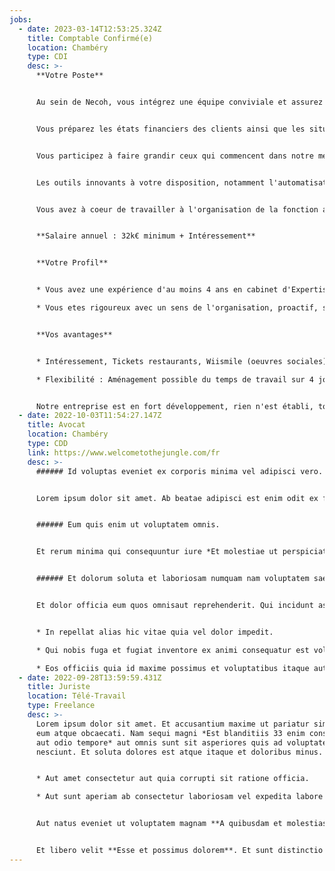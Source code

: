 ```yaml
---
jobs:
  - date: 2023-03-14T12:53:25.324Z
    title: Comptable Confirmé(e)
    location: Chambéry
    type: CDI
    desc: >-
      **Votre Poste**


      Au sein de Necoh, vous intégrez une équipe conviviale et assurez en grande autonomie le suivi d'un portefeuille de clients.


      Vous préparez les états financiers des clients ainsi que les situations comptables et tableaux de bord en collaboration directe avec nos managers.


      Vous participez à faire grandir ceux qui commencent dans notre métiers en vue de renforcer la solidarité d'équipe qui nous est chère. Nos managers vous accompagnent dans votre propre evolution.


      Les outils innovants à votre disposition, notamment l'automatisation de la saisie avec INGENIO vous permettent d'etre réactifs et disponibles.


      Vous avez à coeur de travailler à l'organisation de la fonction administrative et financière de nos clients quelque soit la taille avec nos outils ACD Compta Expert et RCA MEG.


      **Salaire annuel : 32k€ minimum + Intéressement**


      **Votre Profil**


      * Vous avez une expérience d'au moins 4 ans en cabinet d'Expertise-comptable. 

      * Vous etes rigoureux avec un sens de l'organisation, proactif, sympathique avec un bon sens du relationnel et digital centré.


      **Vos avantages**


      * Intéressement, Tickets restaurants, Wiismile (oeuvres sociales), chèques cadeaux et journée détente.

      * Flexibilité : Aménagement possible du temps de travail sur 4 jours et demi


      Notre entreprise est en fort développement, rien n'est établi, tout reste à faire ...                   **Vous aimez les challenges, faites partie de l'aventure et rejoignez nous !**
  - date: 2022-10-03T11:54:27.147Z
    title: Avocat
    location: Chambéry
    type: CDD
    link: https://www.welcometothejungle.com/fr
    desc: >-
      ###### Id voluptas eveniet ex corporis minima vel adipisci vero.


      Lorem ipsum dolor sit amet. Ab beatae adipisci est enim odit ex facilis veritatis eos voluptate libero qui esse dolorem et repudiandae quae? In laudantium doloribus ad porro officiis *33 officiis sit voluptates rerum et aliquid iusto*. Aut dolores magnam **Est omnis et sequi consequatur sed magni dolores quo voluptatem necessitatibus** et blanditiis magni eos omnis quos. Qui Quis autem aut laboriosam quod ex voluptas alias.


      ###### Eum quis enim ut voluptatem omnis.


      Et rerum minima qui consequuntur iure *Et molestiae ut perspiciatis aspernatur et rerum quae*. Non soluta accusamus eos repudiandae facilis non aliquid cupiditate qui enim sint et ipsa culpa. Ut reiciendis excepturi qui officia inventore aut aperiam corrupti ut dicta incidunt aut suscipit voluptatem.


      ###### Et dolorum soluta et laboriosam numquam nam voluptatem saepe.


      Et dolor officia eum quos omnisaut reprehenderit. Qui incidunt assumenda **Aut expedita quo praesentium nisi**.


      * In repellat alias hic vitae quia vel dolor impedit.

      * Qui nobis fuga et fugiat inventore ex animi consequatur est voluptatum consequuntur.

      * Eos officiis quia id maxime possimus et voluptatibus itaque aut velit laborum.
  - date: 2022-09-28T13:59:59.431Z
    title: Juriste
    location: Télé-Travail
    type: Freelance
    desc: >-
      Lorem ipsum dolor sit amet. Et accusantium maxime ut pariatur similique
      eum atque obcaecati. Nam sequi magni *Est blanditiis 33 enim consequatur
      aut odio tempore* aut omnis sunt sit asperiores quis ad voluptatem
      nesciunt. Et soluta dolores est atque itaque et doloribus minus.


      * Aut amet consectetur aut quia corrupti sit ratione officia.

      * Aut sunt aperiam ab consectetur laboriosam vel expedita labore est modi voluptas.


      Aut natus eveniet ut voluptatem magnam **A quibusdam et molestias dolor est minus aliquam et quasi mollitia** eos nobis fuga? Eum mollitia fugiat ut magnam architectoaut mollitia ea sunt dolorum! Sit omnis quos aut distinctio voluptatem et possimus maxime aut veniam omnis.


      Et libero velit **Esse et possimus dolorem**. Et sunt distinctio ab sint odio et quas autem a enim voluptates id nobis voluptatem ea alias ullam rem excepturi dolore.
---
```

